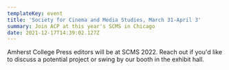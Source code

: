 ```yaml
---
templateKey: event
title: 'Society for Cinema and Media Studies, March 31-April 3'
summary: Join ACP at this year's SCMS in Chicago
date: 2021-12-17T14:39:02.127Z
---
```

Amherst College Press editors will be at SCMS 2022. Reach out if you'd like to discuss a potential project or swing by our booth in the exhibit hall.